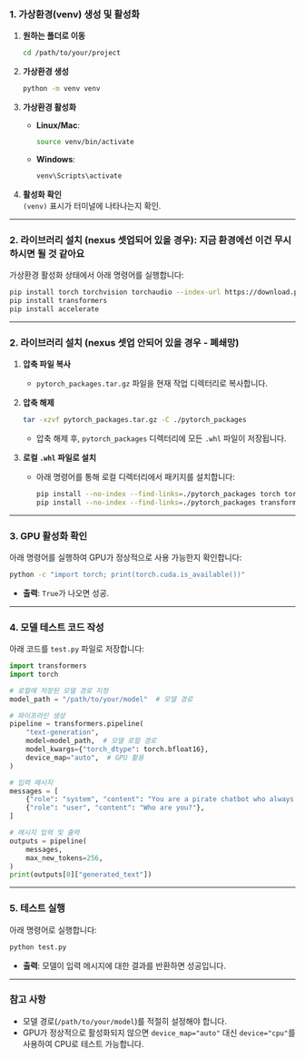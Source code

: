 ### **1. 가상환경(venv) 생성 및 활성화**

1. **원하는 폴더로 이동**
   ```bash
   cd /path/to/your/project
   ```

2. **가상환경 생성**
   ```bash
   python -m venv venv
   ```

3. **가상환경 활성화**
   - **Linux/Mac**:
     ```bash
     source venv/bin/activate
     ```
   - **Windows**:
     ```bash
     venv\Scripts\activate
     ```

4. **활성화 확인**  
   `(venv)` 표시가 터미널에 나타나는지 확인.

---

### **2. 라이브러리 설치 (nexus 셋업되어 있을 경우): 지금 환경에선 이건 무시하시면 될 것 같아요**

가상환경 활성화 상태에서 아래 명령어를 실행합니다:

```bash
pip install torch torchvision torchaudio --index-url https://download.pytorch.org/whl/cu118
pip install transformers
pip install accelerate
```

---

### **2. 라이브러리 설치 (nexus 셋업 안되어 있을 경우 - 폐쇄망)**

1. **압축 파일 복사**
   - `pytorch_packages.tar.gz` 파일을 현재 작업 디렉터리로 복사합니다.

2. **압축 해제**
   ```bash
   tar -xzvf pytorch_packages.tar.gz -C ./pytorch_packages
   ```

   - 압축 해제 후, `pytorch_packages` 디렉터리에 모든 `.whl` 파일이 저장됩니다.

3. **로컬 `.whl` 파일로 설치**
   - 아래 명령어를 통해 로컬 디렉터리에서 패키지를 설치합니다:
     ```bash
     pip install --no-index --find-links=./pytorch_packages torch torchvision torchaudio
     pip install --no-index --find-links=./pytorch_packages transformers accelerate
     ```

---


### **3. GPU 활성화 확인**

아래 명령어를 실행하여 GPU가 정상적으로 사용 가능한지 확인합니다:

```bash
python -c "import torch; print(torch.cuda.is_available())"
```

- **출력**: `True`가 나오면 성공.

---

### **4. 모델 테스트 코드 작성**

아래 코드를 `test.py` 파일로 저장합니다:

```python
import transformers
import torch

# 로컬에 저장된 모델 경로 지정
model_path = "/path/to/your/model"  # 모델 경로

# 파이프라인 생성
pipeline = transformers.pipeline(
    "text-generation",
    model=model_path,  # 모델 로컬 경로
    model_kwargs={"torch_dtype": torch.bfloat16},
    device_map="auto",  # GPU 활용
)

# 입력 메시지
messages = [
    {"role": "system", "content": "You are a pirate chatbot who always responds in pirate speak!"},
    {"role": "user", "content": "Who are you?"},
]

# 메시지 입력 및 출력
outputs = pipeline(
    messages,
    max_new_tokens=256,
)
print(outputs[0]["generated_text"])
```

---

### **5. 테스트 실행**

아래 명령어로 실행합니다:

```bash
python test.py
```

- **출력**: 모델이 입력 메시지에 대한 결과를 반환하면 성공입니다.

---

### **참고 사항**
- 모델 경로(`/path/to/your/model`)를 적절히 설정해야 합니다.
- GPU가 정상적으로 활성화되지 않으면 `device_map="auto"` 대신 `device="cpu"`를 사용하여 CPU로 테스트 가능합니다.